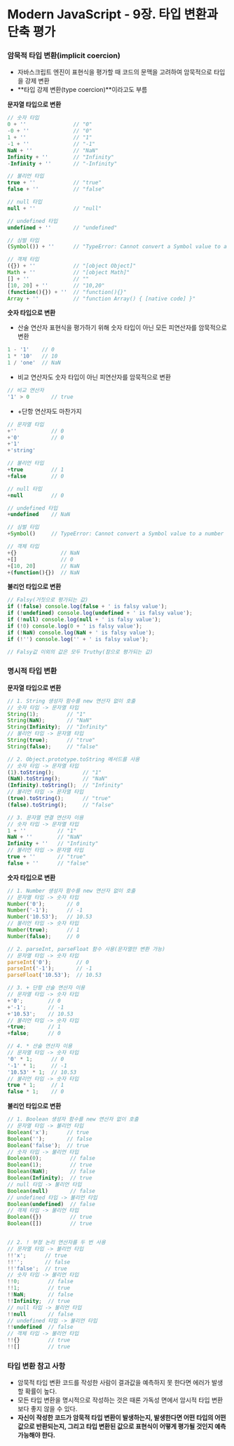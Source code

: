 # Modern JavaScript - 9장. 타입 변환과 단축 평가

### 암묵적 타입 변환(implicit coercion)

- 자바스크립트 엔진이 표현식을 평가할 때 코드의 문맥을 고려하여 암묵적으로 타입을 강제 변환
- **타입 강제 변환(type coercion)**이라고도 부름

**문자열 타입으로 변환**

```javascript
// 숫자 타입
0 + ''               // "0"
-0 + ''              // "0"
1 + ''               // "1"
-1 + ''              // "-1"
NaN + ''             // "NaN"
Infinity + ''        // "Infinity"
-Infinity + ''       // "-Infinity"

// 불리언 타입
true + ''            // "true"
false + ''           // "false"

// null 타입
null + ''            // "null"

// undefined 타입
undefined + ''       // "undefined"

// 심벌 타입
(Symbol()) + ''      // "TypeError: Cannot convert a Symbol value to a string"

// 객체 타입
({}) + ''            // "[object Object]"
Math + ''            // "[object Math]"
[] + ''              // ""
[10, 20] + ''        // "10,20"
(function(){}) + ''  // "function(){}"
Array + ''           // "function Array() { [native code] }"
```

**숫자 타입으로 변환**
- 산술 연산자 표현식을 평가하기 위해 숫자 타입이 아닌 모든 피연산자를 암묵적으로 변환

```javascript
1 - '1'    // 0
1 * '10'   // 10
1 / 'one'  // NaN
```

- 비교 연산자도 숫자 타입이 아닌 피연산자를 암묵적으로 변환

```javascript
// 비교 연산자
'1' > 0       // true
```

- +단항 연산자도 마찬가지

```javascript
// 문자열 타입
+''           // 0
+'0'          // 0
+'1'
+'string'

// 불리언 타입
+true         // 1
+false        // 0

// null 타입
+null         // 0

// undefined 타입
+undefined    // NaN

// 심벌 타입
+Symbol()     // TypeError: Cannot convert a Symbol value to a number

// 객체 타입
+{}              // NaN
+[]              // 0
+[10, 20]        // NaN
+(function(){})  // NaN
```
**불리언 타입으로 변환**

```javascript
// Falsy(거짓으로 평가되는 값)
if (!false) console.log(false + ' is falsy value');
if (!undefined) console.log(undefined + ' is falsy value');
if (!null) console.log(null + ' is falsy value');
if (!0) console.log(0 + ' is falsy value');
if (!NaN) console.log(NaN + ' is falsy value');
if (!'') console.log('' + ' is falsy value');

// Falsy값 이외의 값은 모두 Truthy(참으로 평가되는 값)
```

### 명시적 타입 변환

**문자열 타입으로 변환**

```javascript
// 1. String 생성자 함수를 new 연산자 없이 호출
// 숫자 타입 -> 문자열 타입
String(1);         // "1"
String(NaN);       // "NaN"
String(Infinity);  // "Infinity"
// 불리언 타입 -> 문자열 타입
String(true);      // "true"
String(false);     // "false"

// 2. Object.prototype.toString 메서드를 사용
// 숫자 타입 -> 문자열 타입
(1).toString();         // "1"
(NaN).toString();       // "NaN"
(Infinity).toString();  // "Infinity"
// 불리언 타입 -> 문자열 타입
(true).toString();      // "true"
(false).toString();     // "false"

// 3. 문자열 연결 연산자 이용
// 숫자 타입 -> 문자열 타입
1 + ''          // "1"
NaN + ''        // "NaN"
Infinity + ''   // "Infinity"
// 불리언 타입 -> 문자열 타입
true + ''       // "true"
false + ''      // "false"
```

**숫자 타입으로 변환**

```javascript
// 1. Number 생성자 함수를 new 연산자 없이 호출
// 문자열 타입 -> 숫자 타입
Number('0');       // 0
Number('-1');      // -1
Number('10.53');   // 10.53
// 불리언 타입 -> 숫자 타입
Number(true);      // 1
Number(false);     // 0

// 2. parseInt, parseFloat 함수 사용(문자열만 변환 가능)
// 문자열 타입 -> 숫자 타입
parseInt('0');        // 0
parseInt('-1');       // -1
parseFloat('10.53');  // 10.53

// 3. + 단항 산술 연산자 이용
// 문자열 타입 -> 숫자 타입
+'0';        // 0
+'-1';       // -1
+'10.53';    // 10.53
// 불리언 타입 -> 숫자 타입
+true;       // 1
+false;      // 0

// 4. * 산술 연산자 이용
// 문자열 타입 -> 숫자 타입
'0' * 1;      // 0
'-1' * 1;     // -1
'10.53' * 1;  // 10.53
// 불리언 타입 -> 숫자 타입
true * 1;     // 1
false * 1;    // 0
```

**불리언 타입으로 변환**

```javascript
// 1. Boolean 생성자 함수를 new 연산자 없이 호출
// 문자열 타입 -> 불리언 타입
Boolean('x');      // true
Boolean('');       // false
Boolean('false');  // true
// 숫자 타입 -> 불리언 타입
Boolean(0);         // false
Boolean(1);         // true
Boolean(NaN);       // false
Boolean(Infinity);  // true
// null 타입 -> 불리언 타입
Boolean(null)       // false
// undefined 타입 -> 불리언 타입
Boolean(undefined)  // false
// 객체 타입 -> 불리언 타입
Boolean({})         // true
Boolean([])         // true


// 2. ! 부정 논리 연산자를 두 번 사용
// 문자열 타입 -> 불리언 타입
!!'x';      // true
!!'';       // false
!!'false';  // true
// 숫자 타입 -> 불리언 타입
!!0;         // false
!!1;         // true
!!NaN;       // false
!!Infinity;  // true
// null 타입 -> 불리언 타입
!!null       // false
// undefined 타입 -> 불리언 타입
!!undefined  // false
// 객체 타입 -> 불리언 타입
!!{}         // true
!![]         // true
```

### 타입 변환 참고 사항

- 암묵적 타입 변환 코드를 작성한 사람이 결과값을 예측하지 못 한다면 에러가 발생할 확률이 높다.
- 모든 타입 변환을 명시적으로 작성하는 것은 때론 가독성 면에서 암시적 타입 변환보다 좋지 않을 수 있다.
- **자신이 작성한 코드가 암묵적 타입 변환이 발생하는지, 발생한다면 어떤 타입의 어떤 값으로 반환되는지, 그리고 타입 변환된 값으로 표현식이 어떻게 평가될 것인지 예측 가능해야 한다.**
